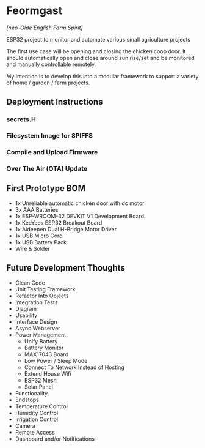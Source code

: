 # Feormgast 
*[neo-Olde English Farm Spirit]* 

ESP32 project to monitor and automate various small agriculture projects

The first use case will be opening and closing the chicken coop door. It should automatically open and close around sun rise/set and be monitored and manually controllable remotely.

My intention is to develop this into a modular framework to 
support a variety of home / garden / farm projects.

## Deployment Instructions

### secrets.H

### Filesystem Image for SPIFFS

### Compile and Upload Firmware

### Over The Air (OTA) Update

## First Prototype BOM

 * 1x Unreliable automatic chicken door with dc motor
 * 3x AAA Batteries
 * 1x ESP-WROOM-32 DEVKIT V1 Development Board
 * 1x KeeYees ESP32 Breakout Board
 * 1x Aideepen Dual H-Bridge Motor Driver
 * 1x USB Micro Cord
 * 1x USB Battery Pack
 * Wire & Solder

## Future Development Thoughts

 * Clean Code
  * Unit Testing Framework
  * Refactor Into Objects
  * Integration Tests
  * Diagram
 * Usability 
  * Interface Design
  * Async Webserver
 * Power Management
   * Unify Battery
   * Battery Monitor 
    * MAX17043 Board
   * Low Power / Sleep Mode 
   * Connect To Network Instead of Hosting
    * Extend House Wifi 
    * ESP32 Mesh
   * Solar Panel
 * Functionality
  * Endstops
  * Temperature Control
  * Humidity Control
  * Irrigation Control
  * Camera
  * Remote Access
  * Dashboard and/or Notifications